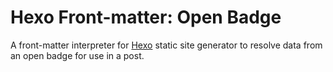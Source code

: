 # Hexo Front-matter: Open Badge

A front-matter interpreter for [Hexo](https://hexo.io) static site generator to resolve data from an open badge for use in a post.
